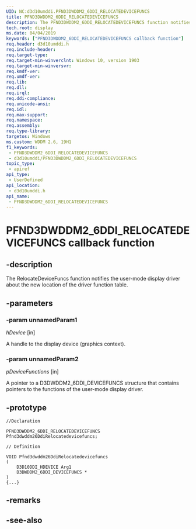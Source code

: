 ```yaml
---
UID: NC:d3d10umddi.PFND3DWDDM2_6DDI_RELOCATEDEVICEFUNCS
title: PFND3DWDDM2_6DDI_RELOCATEDEVICEFUNCS
description: The PFND3DWDDM2_6DDI_RELOCATEDEVICEFUNCS function notifies the user-mode display driver about the new location of the driver function table.
tech.root: display
ms.date: 04/04/2019
keywords: ["PFND3DWDDM2_6DDI_RELOCATEDEVICEFUNCS callback function"]
req.header: d3d10umddi.h
req.include-header: 
req.target-type: 
req.target-min-winverclnt: Windows 10, version 1903
req.target-min-winversvr: 
req.kmdf-ver: 
req.umdf-ver: 
req.lib: 
req.dll: 
req.irql: 
req.ddi-compliance: 
req.unicode-ansi: 
req.idl: 
req.max-support: 
req.namespace: 
req.assembly: 
req.type-library: 
targetos: Windows
ms.custom: WDDM 2.6, 19H1
f1_keywords:
 - PFND3DWDDM2_6DDI_RELOCATEDEVICEFUNCS
 - d3d10umddi/PFND3DWDDM2_6DDI_RELOCATEDEVICEFUNCS
topic_type:
 - apiref
api_type:
 - UserDefined
api_location:
 - d3d10umddi.h
api_name:
 - PFND3DWDDM2_6DDI_RELOCATEDEVICEFUNCS
---
```


# PFND3DWDDM2_6DDI_RELOCATEDEVICEFUNCS callback function


## -description

The RelocateDeviceFuncs function notifies the user-mode display driver about the new location of the driver function table.

## -parameters

### -param unnamedParam1

*hDevice* [in]

A handle to the display device (graphics context).

### -param unnamedParam2

*pDeviceFunctions* [in]

A pointer to a D3DWDDM2_6DDI_DEVICEFUNCS structure that contains pointers to the functions of the user-mode display driver.

## -prototype

```
//Declaration

PFND3DWDDM2_6DDI_RELOCATEDEVICEFUNCS Pfnd3dwddm26DdiRelocatedevicefuncs; 

// Definition

VOID Pfnd3dwddm26DdiRelocatedevicefuncs 
(
	D3D10DDI_HDEVICE Arg1
	D3DWDDM2_6DDI_DEVICEFUNCS *
)
{...}

```

## -remarks

## -see-also

